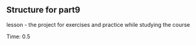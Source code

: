 ## Structure for part9

lesson - the project for exercises and practice while studying the course

Time: 0.5
